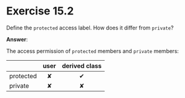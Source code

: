 # Exercise 15.2

Define the `protected` access label. How does it differ from `private`?

**Answer**:

The access permission of `protected` members and `private` members:

|           | user | derived class |
| :-------- | :--: | :-----------: |
| protected | ✘    | ✔             |
| private   | ✘    | ✘             |